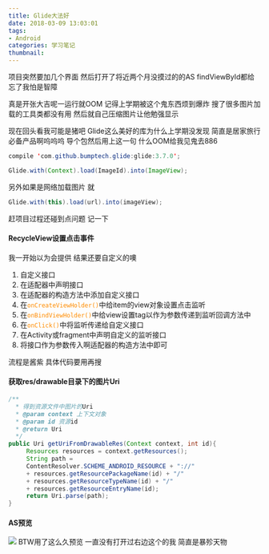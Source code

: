 ```yaml
---
title: Glide大法好
date: 2018-03-09 13:03:01
tags: 
- Android
categories: 学习笔记
thumbnail:
---
```

项目突然要加几个界面
然后打开了将近两个月没摸过的的AS
findViewById都给忘了我怕是智障

真是开张大吉呢一运行就OOM
记得上学期被这个鬼东西烦到爆炸
搜了很多图片加载的工具类都没有用
然后就自己压缩图片让他勉强显示

现在回头看我可能是猪吧
Glide这么美好的库为什么上学期没发现
简直是居家旅行必备产品啊呜呜呜
导个包然后用上这一句
什么OOM给我见鬼去886
<!--more-->
```java
compile 'com.github.bumptech.glide:glide:3.7.0';

Glide.with(Context).load(ImageId).into(ImageView);

```
另外如果是网络加载图片
就
```java
Glide.with(this).load(url).into(imageView);
```

赶项目过程还碰到点问题
记一下

#### RecycleView设置点击事件

我一开始以为会提供
结果还要自定义的噢

1. 自定义接口
2. 在适配器中声明接口
3. 在适配器的构造方法中添加自定义接口
4. 在<font color="#FF8C00">`onCreateViewHolder()`</font>中给item的view对象设置点击监听
5. 在<font color="#FF8C00">`onBindViewHolder()`</font>中给view设置tag以作为参数传递到监听回调方法中
6. 在<font color="#FF8C00">`onClick()`</font>中将监听传递给自定义接口
7. 在Activity或fragment中声明自定义的监听接口
8. 将接口作为参数传入啊适配器的构造方法中即可

流程是酱紫
具体代码要用再搜

#### 获取res/drawable目录下的图片Uri

```java
/**
  * 得到资源文件中图片的Uri
  * @param context 上下文对象
  * @param id 资源id
  * @return Uri
  */
public Uri getUriFromDrawableRes(Context context, int id){
     Resources resources = context.getResources();
     String path =
	 ContentResolver.SCHEME_ANDROID_RESOURCE + "://" 
	 + resources.getResourcePackageName(id) + "/"
     + resources.getResourceTypeName(id) + "/"
     + resources.getResourceEntryName(id);
     return Uri.parse(path);
}
```

#### AS预览

![](https://ws1.sinaimg.cn/large/0068SXX6gy1fp6j1lgx1mj30eh0c1glv.jpg)
BTW用了这么久预览
一直没有打开过右边这个的我
简直是暴殄天物

